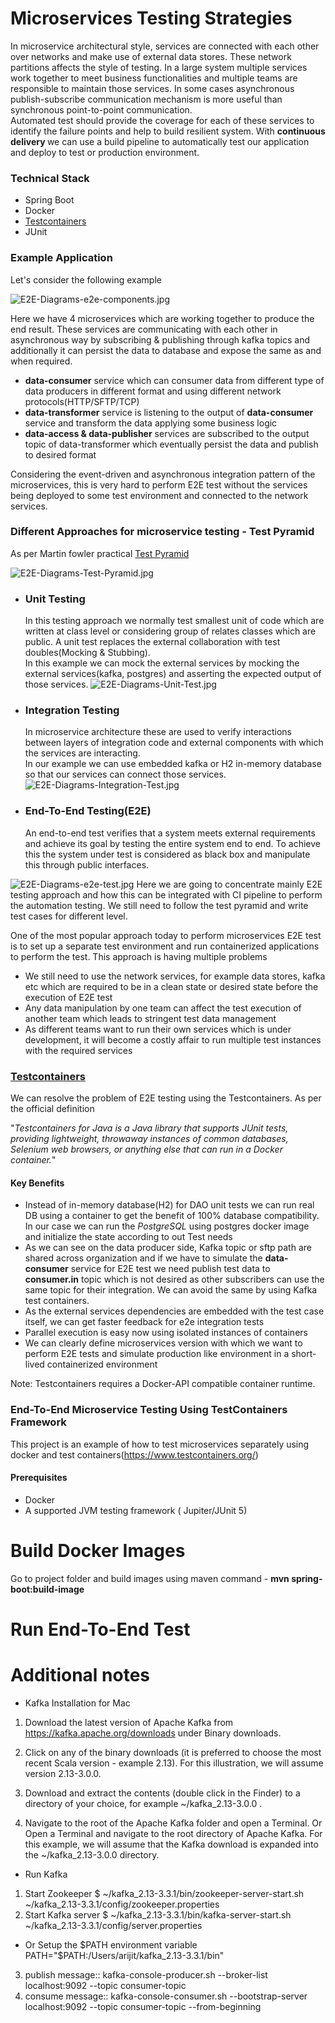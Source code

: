# Microservices Testing Strategies

In microservice architectural style, services are connected with each other over networks and make use of external data stores. These network
partitions affects the style of testing. In a large system multiple services work together to meet business functionalities and multiple teams are
responsible to maintain those services. In some cases asynchronous publish-subscribe communication mechanism is more useful
than synchronous point-to-point communication. <br> 
Automated test should provide the coverage for each of these services to identify the failure points and help to 
build resilient system. With <b>continuous delivery </b> we can use a build pipeline to automatically test our application and deploy to test or production environment.

### Technical Stack
- Spring Boot
- Docker
- [Testcontainers](https://www.testcontainers.org/)
- JUnit

### Example Application
Let's consider the following example

![E2E-Diagrams-e2e-components.jpg](E2E-Diagrams-e2e-components.jpg)

Here we have 4 microservices which are working together to produce the end result. These services are communicating with each other in asynchronous way by subscribing & publishing through kafka topics and additionally it can persist the data to database and expose the same as and when required.

- **data-consumer** service which can consumer data from different type of data producers in different format and using different network protocols(HTTP/SFTP/TCP)
- **data-transformer** service is listening to the output of **data-consumer** service and transform the data applying some business logic
- **data-access & data-publisher** services are subscribed to the output topic of data-transformer which eventually persist the data and publish to desired format

Considering the event-driven and asynchronous integration pattern of the microservices, this is very hard to perform E2E test without the services being deployed to some test environment and connected to the network services.

### Different Approaches for microservice testing - Test Pyramid

As per Martin fowler practical [Test Pyramid](https://martinfowler.com/articles/practical-test-pyramid.html)

![E2E-Diagrams-Test-Pyramid.jpg](E2E-Diagrams-Test-Pyramid.jpg)

* ### **Unit Testing**  
    In this testing approach we normally test smallest unit of code which are written at class level or considering group of relates classes which are public.
A unit test replaces the external collaboration with test doubles(Mocking & Stubbing).
<br> In this example we can mock the external services by mocking the external services(kafka, postgres) and asserting the expected output of those services. 
![E2E-Diagrams-Unit-Test.jpg](E2E-Diagrams-Unit-Test.jpg)

* ### **Integration Testing**
  In microservice architecture these are used to verify interactions between layers of integration code and external components with which the services are interacting.
<br> In our example we can use embedded kafka or H2 in-memory database so that our services can connect those services.
![E2E-Diagrams-Integration-Test.jpg](E2E-Diagrams-Integration-Test.jpg)
* ### **End-To-End Testing(E2E)**
  An end-to-end test verifies that a system meets external requirements and achieve its goal by testing the entire system end to end. To achieve this the system under test is considered as black box and manipulate this through public interfaces.

![E2E-Diagrams-e2e-test.jpg](E2E-Diagrams-e2e-test.jpg)
Here we are going to concentrate mainly E2E testing approach and how this can be integrated with CI pipeline to perform the automation testing. We
still need to follow the test pyramid and write test cases for different level. 

One of the most popular approach today to perform microservices E2E test is to set up a separate test environment and run containerized applications to perform the test. This approach is having multiple problems

- We still need to use the network services, for example data stores, kafka etc which are required to be in a clean state or desired state before the execution of E2E test
- Any data manipulation by one team can affect the test execution of another team which leads to stringent test data management
- As different teams want to run their own services which is under development, it will become a costly affair to run multiple test instances with the required services


### [Testcontainers](https://www.testcontainers.org/)

We can resolve the problem of E2E testing using the Testcontainers. As per the official definition 

"_Testcontainers for Java is a Java library that supports JUnit tests, providing lightweight, throwaway instances of common databases, Selenium web browsers, or anything else that can run in a Docker container._"

#### Key Benefits
* Instead of in-memory database(H2) for DAO unit tests we can run real DB using a container to get the benefit of 100% database compatibility. In our case we can run the _PostgreSQL_ using postgres docker image and initialize the state according to out Test needs 
* As we can see on the data producer side, Kafka topic or sftp path are shared across organization and if we have to simulate the **data-consumer** service for E2E test we need publish test data to **consumer.in** topic which is not desired as other subscribers can use the same topic for their integration. We can avoid the same by using Kafka test containers.  
* As the external services dependencies are embedded with the test case itself, we can get faster feedback for e2e integration tests
* Parallel execution is easy now using isolated instances of containers 
* We can clearly define microservices version with which we want to perform E2E tests and simulate production like environment in a short-lived containerized environment 

Note: Testcontainers requires a Docker-API compatible container runtime. 

### End-To-End Microservice Testing Using TestContainers Framework

This project is an example of how to test microservices separately using docker and test containers(https://www.testcontainers.org/)

#### Prerequisites
* Docker
* A supported JVM testing framework ( Jupiter/JUnit 5)


# Build Docker Images
Go to project folder and build images using maven command - **mvn spring-boot:build-image**

# Run End-To-End Test


# Additional notes

- Kafka Installation for Mac

1. Download the latest version of Apache Kafka from https://kafka.apache.org/downloads under Binary downloads.

2. Click on any of the binary downloads (it is preferred to choose the most recent Scala version - example 2.13). For this illustration, we will assume version 2.13-3.0.0.

3. Download and extract the contents (double click in the Finder) to a directory of your choice, for example ~/kafka_2.13-3.0.0 .

4. Navigate to the root of the Apache Kafka folder and open a Terminal. Or Open a Terminal and navigate to the root directory of Apache Kafka. For this example, we will assume that the Kafka download is expanded into the ~/kafka_2.13-3.0.0 directory.

- Run Kafka
1. Start Zookeeper $ ~/kafka_2.13-3.3.1/bin/zookeeper-server-start.sh ~/kafka_2.13-3.3.1/config/zookeeper.properties
2. Start Kafka server $ ~/kafka_2.13-3.3.1/bin/kafka-server-start.sh ~/kafka_2.13-3.3.1/config/server.properties
- Or Setup the $PATH environment variable
PATH="$PATH:/Users/arijit/kafka_2.13-3.3.1/bin"
3. publish message:: kafka-console-producer.sh --broker-list localhost:9092 --topic consumer-topic
4. consume message:: kafka-console-consumer.sh --bootstrap-server localhost:9092 --topic consumer-topic --from-beginning

